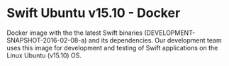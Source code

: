# Swift Ubuntu v15.10 - Docker
Docker image with the the latest Swift binaries (DEVELOPMENT-SNAPSHOT-2016-02-08-a)
and its dependencies. Our development team uses this image for development
and testing of Swift applications on the Linux Ubuntu (v15.10) OS.
